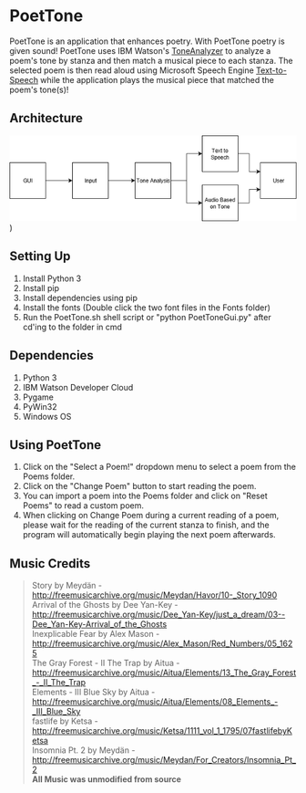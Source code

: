 # PoetTone

PoetTone is an application that enhances poetry. With PoetTone poetry is given sound! PoetTone uses IBM Watson's [ToneAnalyzer](https://www.ibm.com/watson/services/tone-analyzer/) to analyze a poem's tone by stanza and then match a musical piece to each stanza. The selected poem is then read aloud using Microsoft Speech Engine [Text-to-Speech](https://www.microsoft.com/en-us/download/details.aspx?id=27224) while the application plays the musical piece that matched the poem's tone(s)!

## Architecture
![Architecture.png](https://raw.githubusercontent.com/fvaguirre/PoetTone/master/PoetToneArchitecture.png))

## Setting Up
1. Install Python 3
2. Install pip
3. Install dependencies using pip
4. Install the fonts (Double click the two font files in the Fonts folder)
5. Run the PoetTone.sh shell script or "python PoetToneGui.py" after cd'ing to the folder in cmd

## Dependencies
1. Python 3
2. IBM Watson Developer Cloud
3. Pygame
4. PyWin32
5. Windows OS

## Using PoetTone
1. Click on the "Select a Poem!" dropdown menu to select a poem from the Poems folder.
2. Click on the "Change Poem" button to start reading the poem.
3. You can import a poem into the Poems folder and click on "Reset Poems" to read a custom poem.
4. When clicking on Change Poem during a current reading of a poem, please wait for the reading of the current stanza to finish, and the program will automatically begin playing the next poem afterwards.

## Music Credits
> Story by Meydän - http://freemusicarchive.org/music/Meydan/Havor/10-_Story_1090<br/>
> Arrival of the Ghosts by Dee Yan-Key - http://freemusicarchive.org/music/Dee_Yan-Key/just_a_dream/03--Dee_Yan-Key-Arrival_of_the_Ghosts <br/>
> Inexplicable Fear by Alex Mason - http://freemusicarchive.org/music/Alex_Mason/Red_Numbers/05_1625<br/>
> The Gray Forest - II The Trap by Aitua - http://freemusicarchive.org/music/Aitua/Elements/13_The_Gray_Forest_-_II_The_Trap<br/>
> Elements - III Blue Sky by Aitua - http://freemusicarchive.org/music/Aitua/Elements/08_Elements_-_III_Blue_Sky<br/>
> fastlife by Ketsa - http://freemusicarchive.org/music/Ketsa/1111_vol_1_1795/07fastlifebyKetsa<br/>
> Insomnia Pt. 2 by Meydän - http://freemusicarchive.org/music/Meydan/For_Creators/Insomnia_Pt_2<br/>
**All Music was unmodified from source**